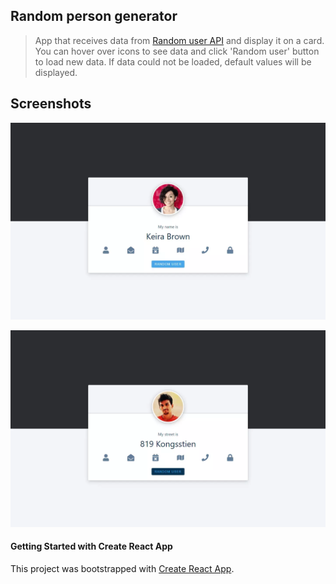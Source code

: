 ## Random person generator

> App that receives data from [Random user API](https://randomuser.me/) and display it on a card. You can hover over icons to see data and click 'Random user' button to load new data. If data could not be loaded, default values will be displayed.

## Screenshots

![Main page](https://github.com/CodingOnMars/react-course-projects/blob/main/screenshots/random-person-1.webp)

![Hover over button](https://github.com/CodingOnMars/react-course-projects/blob/main/screenshots/random-person-2.webp)

#### Getting Started with Create React App

This project was bootstrapped with [Create React App](https://github.com/facebook/create-react-app).
